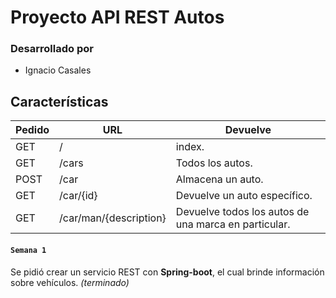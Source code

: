 # Proyecto API REST Autos

### Desarrollado por

- Ignacio Casales

## Características

| Pedido | URL                    | Devuelve                                             |
|--------|------------------------|------------------------------------------------------|
| GET    | /                      | index.                                               |
| GET    | /cars                  | Todos los autos.                                     |
| POST   | /car                   | Almacena un auto.                                    |
| GET    | /car/{id}              | Devuelve un auto específico.                         |
| GET    | /car/man/{description} | Devuelve todos los autos de una marca en particular. |

#### `Semana 1`

Se pidió crear un servicio REST con **Spring-boot**, el cual brinde información sobre vehículos. _(terminado)_

##
